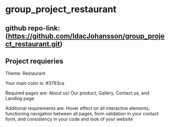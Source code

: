 # group_project_restaurant

## github repo-link: (https://github.com/IdacJohansson/group_project_restaurant.git)


## Project requieries 

Theme: Restaurant

Your main color is: #3783ca 

Required pages are: About us/ Our product, Gallery, Contact us, and Landing page

Additional requirements are: Hover effect on all interactive elements, functioning navigation between all pages, form validation in your contact form, and consistency in your code and look of your website
